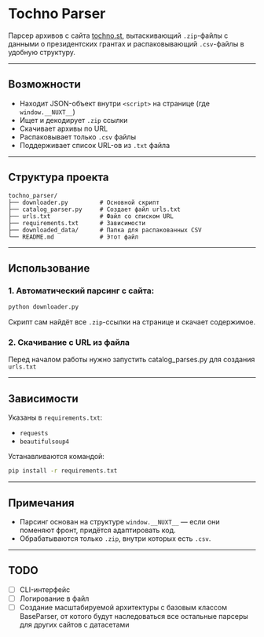 # Tochno Parser 

Парсер архивов с сайта [tochno.st](https://tochno.st/datasets/), вытаскивающий `.zip`-файлы с данными о президентских грантах и распаковывающий `.csv`-файлы в удобную структуру.

---

##  Возможности

- Находит JSON-объект внутри `<script>` на странице (где `window.__NUXT__`)
- Ищет и декодирует `.zip` ссылки
- Скачивает архивы по URL
- Распаковывает только `.csv` файлы
- Поддерживает список URL-ов из `.txt` файла

---

##  Структура проекта

```
tochno_parser/
├── downloader.py         # Основной скрипт
├── catalog_parser.py     # Создает файл urls.txt
├── urls.txt              # Файл со списком URL
├── requirements.txt      # Зависимости
├── downloaded_data/      # Папка для распакованных CSV
└── README.md             # Этот файл
```

---

## Использование

###  1. Автоматический парсинг с сайта:

```bash
python downloader.py
```

Скрипт сам найдёт все `.zip`-ссылки на странице и скачает содержимое.

###  2. Скачивание с URL из файла

Перед началом работы нужно запустить catalog_parses.py для создания `urls.txt`

---

##  Зависимости

Указаны в `requirements.txt`:

- `requests`
- `beautifulsoup4`

Устанавливаются командой:

```bash
pip install -r requirements.txt
```

---

##  Примечания

- Парсинг основан на структуре `window.__NUXT__` — если они поменяют фронт, придётся адаптировать код.
- Обрабатываются только `.zip`, внутри которых есть `.csv`.

---

##  TODO

- [ ] CLI-интерфейс
- [ ] Логирование в файл
- [ ] Создание масштабируемой архитектуры с базовым классом BaseParser, от котого будут наследоваться все остальные парсеры для других сайтов с датасетами
